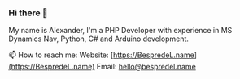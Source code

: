 ### Hi there 👋
My name is Alexander, I'm a PHP Developer with experience in MS Dynamics Nav, Python, C# and Arduino development.

📫 How to reach me:
Website: [https://BespredeL.name](https://BespredeL.name)
Email: [hello@bespredel.name](mailto:hello@bespredel.name)

<!--
**BespredeL/BespredeL** is a ✨ _special_ ✨ repository because its `README.md` (this file) appears on your GitHub profile.

Here are some ideas to get you started:

- 🔭 I’m currently working on ...
- 🌱 I’m currently learning ...
- 👯 I’m looking to collaborate on ...
- 🤔 I’m looking for help with ...
- 💬 Ask me about ...
- 📫 How to reach me: ...
- 😄 Pronouns: ...
- ⚡ Fun fact: ...
-->
